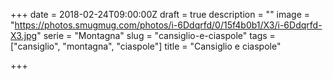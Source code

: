 +++
date = 2018-02-24T09:00:00Z
draft = true
description = ""
image = "https://photos.smugmug.com/photos/i-6Ddqrfd/0/15f4b0b1/X3/i-6Ddqrfd-X3.jpg"
serie = "Montagna"
slug = "cansiglio-e-ciaspole"
tags = ["cansiglio", "montagna", "ciaspole"]
title = "Cansiglio e ciaspole"

+++

